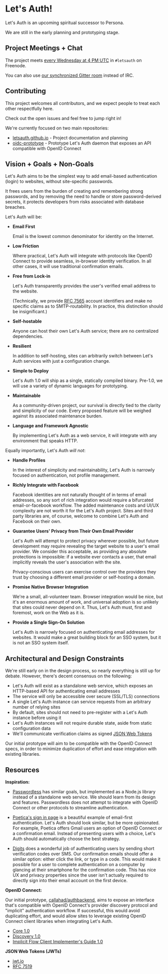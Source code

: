 # Let's Auth!

Let's Auth is an upcoming spiritual successor to Persona.

We are still in the early planning and prototyping stage.

## Project Meetings + Chat

The project meets [every Wednesday at 4 PM UTC](http://arewemeetingyet.com/UTC/2016-03-02/16:00/w/Let's%20Auth%20Weekly%20Meeting) in `#letsauth` on Freenode.

You can also use [our synchronized Gitter room](https://gitter.im/letsauth/LetsAuth) instead of IRC.

## Contributing

This project welcomes all contributors, and we expect people to treat each other respectfully here.

Check out the open issues and feel free to jump right in!

We're currently focused on two main repositories:

- [letsauth.github.io](https://github.com/letsauth/letsauth.github.io/issues) -
    Project documentation and planning
- [oidc-prototype](https://github.com/callahad/authbackend) - Prototype Let's Auth daemon that exposes an API compatible with OpenID Connect

## Vision + Goals + Non-Goals

Let's Auth aims to be the simplest way to add email-based authentication (login) to websites, without site-specific passwords.

It frees users from the burden of creating and remembering strong passwords, and by removing the need to handle or store password-derived secrets, it protects developers from risks associated with database breaches.

Let's Auth will be:

-   __Email First__

    Email is the lowest common denominator for identity on the Internet.

-   __Low Friction__

    Where practical, Let's Auth will integrate with protocols like OpenID Connect to provide seamless, in-browser identity verification. In all other cases, it will use traditional confirmation emails.

-   __Free from Lock-in__

    Let's Auth transparently provides the user's verified email address to the website.

    (Technically, we provide [RFC 7565](http://tools.ietf.org/html/rfc7565) account identifiers and make no specific claims as to SMTP-routability. In practice, this distinction should be insignificant.)

-   __Self-hostable__

    Anyone can host their own Let's Auth service; there are no centralized dependencies.

-   __Resilient__

    In addition to self-hosting, sites can arbitrarily switch between Let's Auth services with just a configuration change.

-   __Simple to Deploy__

    Let's Auth 1.0 will ship as a single, statically compiled binary. Pre-1.0, we will use a variety of dynamic languages for prototyping.

-   __Maintainable__

    As a community-driven project, our survival is directly tied to the clarity and simplicity of our code. Every proposed feature will be weighed against its associated maintenance burden.

-   __Language and Framework Agnostic__

    By implementing Let's Auth as a web service, it will integrate with any environment that speaks HTTP.

Equally importantly, Let's Auth _will not_:

-   __Handle Profiles__

    In the interest of simplicity and maintainability, Let's Auth is narrowly focused on authentication, not profile management.

-   __Richly Integrate with Facebook__

    Facebook identities are not naturally thought of in terms of email addresses, so any sort of rich integration would require a bifurcated email-or-facebook workflow. The added maintenance costs and UI/UX complexity are not worth it for the Let's Auth project. Sites and third party libraries are, of course, welcome to combine Let's Auth and Facebook on their own.

-   __Guarantee Users' Privacy from Their Own Email Provider__

    Let's Auth will attempt to protect privacy wherever possible, but future development may require revealing the target website to a user's email provider. We consider this acceptable, as providing any absolute protections is impossible: if a website ever contacts a user, that email implicitly reveals the user's association with the site.

    Privacy-conscious users can exercise control over the providers they trust by choosing a different email provider or self-hosting a domain.

-   __Promise Native Browser Integration__

    We're a small, all-volunteer team. Browser integration would be nice, but it's an enormous amount of work, and universal adoption is so unlikely that sites could never depend on it. Thus, Let's Auth must, first and foremost, work on the Web as it is.

-   __Provide a Single Sign-On Solution__

    Let's Auth is narrowly focused on authenticating email addresses for websites. It would make a great building block for an SSO system, but it is not an SSO system itself.

## Architectural and Design Constraints

We're still early on in the design process, so nearly everything is still up for debate. However, there's decent consensus on the following:

- Let's Auth will exist as a standalone web service, which exposes an HTTP-based API for authenticating email addresses
- The service will only be accessible over secure (SSL/TLS) connections
- A single Let's Auth instance can service requests from an arbitrary number of relying sites
- By default, sites should not need to pre-register with a Let's Auth instance before using it
- Let's Auth instances will not require durable state, aside from static configuration data
- We'll communicate verification claims as signed [JSON Web Tokens](https://jwt.io)

Our initial prototype will aim to be compatible with the OpenID Connect specs, in order to minimize duplication of effort and ease integration with existing libraries.

## Resources

__Inspiration:__

- [Passwordless](https://passwordless.net) has similar goals, but implemented as a Node.js library instead of a standalone web service. We should learn from its design and features. Passwordless does not attempt to integrate with OpenID Connect or other protocols to streamline authentication.

- [Poetica's sign in page](https://poetica.com/signin) is a beautiful example of email-first authentication. Let's Auth should look similar, but be more opinionated. For example, Poetica offers Gmail users an option of OpenID Connect or a confirmation email. Instead of presenting users with a choice, Let's Auth should automatically choose the best strategy.

- [Digits](https://get.digits.com/) does a wonderful job of authenticating users by sending short verification codes over SMS. Our confirmation emails should offer a similar option: either click the link, or type in a code. This would make it possible for a user to complete authentication on a computer by glancing at their smartphone for the confirmation code. This has nice UX and privacy properties since the user isn't actually required to directly sign into their email account on the first device.

__OpenID Connect:__

Our initial prototype, [callahad/authbackend](https://github.com/callahad/authbackend), aims to expose an interface that's compatible with OpenID Connect's provider discovery protocol and "implicit" authentication workflow. If successful, this would avoid duplicating effort, and would allow sites to leverage existing OpenID Connect client libraries when integrating Let's Auth.

- [Core 1.0](http://openid.net/specs/openid-connect-core-1_0.html)
- [Discovery 1.0](http://openid.net/specs/openid-connect-discovery-1_0.html)
- [Implicit Flow Client Implementer's Guide 1.0](http://openid.net/specs/openid-connect-implicit-1_0.html)

__JSON Web Tokens (JWTs)__

- [jwt.io](https://jwt.io)
- [RFC 7519](https://tools.ietf.org/html/rfc7519)
